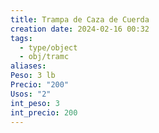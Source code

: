 ```yaml
---
title: Trampa de Caza de Cuerda
creation date: 2024-02-16 00:32
tags:
  - type/object
  - obj/tramc
aliases: 
Peso: 3 lb
Precio: "200"
Usos: "2"
int_peso: 3
int_precio: 200
---
```


